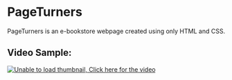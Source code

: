 # PageTurners
PageTurners is an e-bookstore webpage created using only HTML and CSS.

## Video Sample:
[![Unable to load thumbnail, Click here for the video](https://i.ytimg.com/vi/F8bRiYZ1fNk/maxresdefault.jpg?sqp=-oaymwEmCIAKENAF8quKqQMa8AEB-AH-CYACsAWKAgwIABABGF4gXiheMA8=\u0026rs=AOn4CLBtXh2FTBKp05QKaSirwfuQsgP3DQ)](https://youtu.be/F8bRiYZ1fNk)
